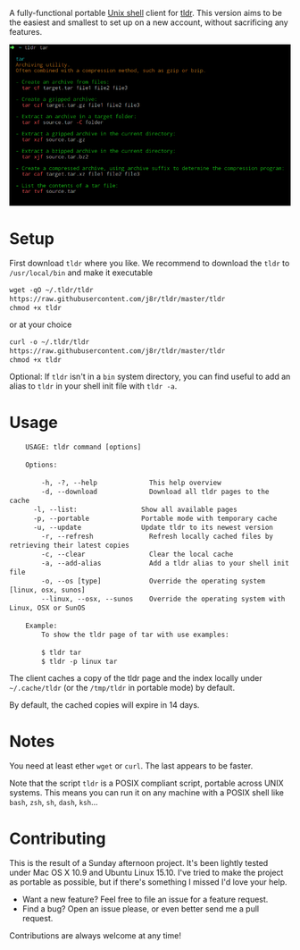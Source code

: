 A fully-functional portable [Unix shell](https://en.wikipedia.org/wiki/Unix_shell) client for [tldr](https://github.com/tldr-pages/tldr). This version aims to be the easiest and smallest to set up on a new account, without sacrificing any features.

![tldr screenshot](screenshot.png?raw=true)

# Setup

First download `tldr` where you like.
We recommend to download the `tldr` to `/usr/local/bin` and make it executable

```
wget -qO ~/.tldr/tldr https://raw.githubusercontent.com/j8r/tldr/master/tldr
chmod +x tldr
```

or at your choice

```
curl -o ~/.tldr/tldr https://raw.githubusercontent.com/j8r/tldr/master/tldr
chmod +x tldr
```

Optional: If `tldr` isn't in a `bin` system directory, you can find useful to add an alias to `tldr` in your shell init file with `tldr -a`.

# Usage

```
	USAGE: tldr command [options]

	Options:

		-h, -?, --help             This help overview
		-d, --download             Download all tldr pages to the cache
	  -l, --list:                Show all available pages
	  -p, --portable             Portable mode with temporary cache
	  -u, --update               Update tldr to its newest version
		-r, --refresh              Refresh locally cached files by retrieving their latest copies
		-c, --clear                Clear the local cache
		-a, --add-alias            Add a tldr alias to your shell init file
		-o, --os [type]            Override the operating system [linux, osx, sunos]
		--linux, --osx, --sunos    Override the operating system with Linux, OSX or SunOS

	Example:
		To show the tldr page of tar with use examples:

		$ tldr tar
		$ tldr -p linux tar
```

The client caches a copy of the tldr page and the index locally under `~/.cache/tldr` (or the `/tmp/tldr` in portable mode) by default.

By default, the cached copies will expire in 14 days.

# Notes

You need at least ether `wget` or `curl`. The last appears to be faster.

Note that the script `tldr` is a POSIX compliant script, portable across UNIX systems. This means you can run it on any machine with a POSIX shell like `bash`, `zsh`, `sh`, `dash`, `ksh`...

# Contributing

This is the result of a Sunday afternoon project. It's been lightly tested under Mac OS X 10.9 and Ubuntu Linux 15.10. I've tried to make the project as portable as possible, but if there's something I missed I'd love your help.

* Want a new feature? Feel free to file an issue for a feature request.
* Find a bug? Open an issue please, or even better send me a pull request.

Contributions are always welcome at any time!
